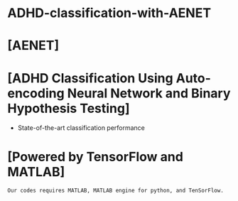 # ADHD-classification-with-AENET
# [AENET]
# [ADHD Classification Using Auto-encoding Neural Network and Binary Hypothesis Testing]


* State-of-the-art classification performance


# [Powered by TensorFlow and MATLAB]


`Our codes requires MATLAB, MATLAB engine for python, and TenSorFlow.`


